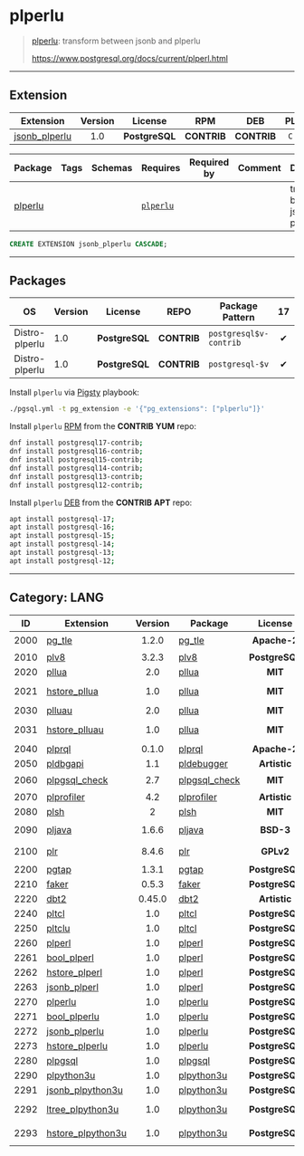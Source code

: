 # plperlu


> [plperlu](https://www.postgresql.org/docs/current/plperl.html): transform between jsonb and plperlu
>
> https://www.postgresql.org/docs/current/plperl.html


-------


## Extension


| Extension | Version | License | RPM | DEB | PL | `Bin` | `LOAD` | `DYLIB` | `DDL` | `TRUST` | `RELOC` |
|-----------|:-------:|:-------:|:---:|:---:|:--:|:-----:|:------:|:-------:|:-----:|:-------:|:-------:|
| [jsonb_plperlu](https://www.postgresql.org/docs/current/plperl.html) | 1.0 | **<span class="tcblue">PostgreSQL</span>** | **<span class="tcblue">CONTRIB</span>** | **<span class="tcblue">CONTRIB</span>** | `C` |  |  | <span class="tcwarn">✘</span> | <span class="tcblue">✔</span> | <span class="tcwarn">✘</span> |  |



| Package | Tags | Schemas | Requires | Required by | Comment | Description |
|---------|------|---------|----------|-------------|:-------:|-------------|
| [plperlu](/jsonb_plperlu) |  |  | [`plperlu`](plperlu) |  |  | transform between jsonb and plperlu |





```sql
CREATE EXTENSION jsonb_plperlu CASCADE;
```

-----------


## Packages


| OS | Version | License | REPO | Package Pattern | 17 | 16 | 15 | 14 | 13 | 12 | Dependency |
|:--:|---------|:-------:|:----:|-----------------|:--:|:--:|:--:|:--:|:--:|:--:|------------|
| Distro-plperlu | 1.0 | **<span class="tcblue">PostgreSQL</span>** | **<span class="tcblue">CONTRIB</span>** | `postgresql$v-contrib` | <span class="tcblue">✔</span> | <span class="tcblue">✔</span> | <span class="tcblue">✔</span> | <span class="tcblue">✔</span> | <span class="tcblue">✔</span> | <span class="tcblue">✔</span> | `postgresql$v-server` |
| Distro-plperlu | 1.0 | **<span class="tcblue">PostgreSQL</span>** | **<span class="tcblue">CONTRIB</span>** | `postgresql-$v` | <span class="tcblue">✔</span> | <span class="tcblue">✔</span> | <span class="tcblue">✔</span> | <span class="tcblue">✔</span> | <span class="tcblue">✔</span> | <span class="tcblue">✔</span> |  |



Install `plperlu` via [Pigsty](https://pigsty.cc/docs/pgext/usage/install/) playbook:

```bash
./pgsql.yml -t pg_extension -e '{"pg_extensions": ["plperlu"]}'
```


Install `plperlu` [RPM](/rpm) from the **<span class="tcblue">CONTRIB</span>** **YUM** repo:

```bash
dnf install postgresql17-contrib;
dnf install postgresql16-contrib;
dnf install postgresql15-contrib;
dnf install postgresql14-contrib;
dnf install postgresql13-contrib;
dnf install postgresql12-contrib;
```


Install `plperlu` [DEB](/deb) from the **<span class="tcblue">CONTRIB</span>** **APT** repo:

```bash
apt install postgresql-17;
apt install postgresql-16;
apt install postgresql-15;
apt install postgresql-14;
apt install postgresql-13;
apt install postgresql-12;
```


-----------


## Category: LANG


| ID | Extension | Version | Package | License | RPM | DEB | PL | Tags | Schemas | Requires | `LOAD` | `DYLIB` | `DDL` | `TRUST` | `RELOC` |
|:--:|-----------|:-------:|---------|:-------:|:---:|:---:|:--:|------|---------|----------|:------:|:-------:|:-----:|:-------:|:-------:|
| 2000 | [pg_tle](/pg_tle) | 1.2.0 | [pg_tle](/pg_tle) | **<span class="tccyan">Apache-2</span>** | **<span class="tcwarn">PIGSTY</span>** | **<span class="tcwarn">PIGSTY</span>** | `C` | `both` | `pgtle` |  | <span class="tcred">❗</span> | <span class="tcblue">✔</span> | <span class="tcblue">✔</span> | <span class="tcwarn">✘</span> | <span class="tcwarn">✘</span> |
| 2010 | [plv8](/plv8) | 3.2.3 | [plv8](/plv8) | **<span class="tcblue">PostgreSQL</span>** | **<span class="tcwarn">PIGSTY</span>** | **<span class="tcwarn">PIGSTY</span>** | `C++` |  | `pg_catalog` |  |  | <span class="tcblue">✔</span> | <span class="tcblue">✔</span> | <span class="tcwarn">✘</span> | <span class="tcwarn">✘</span> |
| 2020 | [pllua](/pllua) | 2.0 | [pllua](/pllua) | **<span class="tcblue">MIT</span>** | **<span class="tccyan">PGDG</span>** | **<span class="tccyan">PGDG</span>** | `C` |  | `pg_catalog` |  |  | <span class="tcblue">✔</span> | <span class="tcblue">✔</span> | <span class="tcwarn">✘</span> | <span class="tcwarn">✘</span> |
| 2021 | [hstore_pllua](/hstore_pllua) | 1.0 | [pllua](/hstore_pllua) | **<span class="tcblue">MIT</span>** |  | **<span class="tccyan">PGDG</span>** | `C` |  |  | [`hstore`](hstore), [`pllua`](pllua) |  | <span class="tcblue">✔</span> | <span class="tcblue">✔</span> | <span class="tcwarn">✘</span> | <span class="tcblue">✔</span> |
| 2030 | [plluau](/plluau) | 2.0 | [pllua](/plluau) | **<span class="tcblue">MIT</span>** | **<span class="tccyan">PGDG</span>** | **<span class="tccyan">PGDG</span>** | `C` |  | `pg_catalog` |  |  | <span class="tcblue">✔</span> | <span class="tcblue">✔</span> | <span class="tcwarn">✘</span> | <span class="tcwarn">✘</span> |
| 2031 | [hstore_plluau](/hstore_plluau) | 1.0 | [pllua](/hstore_plluau) | **<span class="tcblue">MIT</span>** |  | **<span class="tccyan">PGDG</span>** | `C` |  | `pg_catalog` | [`hstore`](hstore), [`plluau`](plluau) |  | <span class="tcblue">✔</span> | <span class="tcblue">✔</span> | <span class="tcwarn">✘</span> | <span class="tcblue">✔</span> |
| 2040 | [plprql](/plprql) | 0.1.0 | [plprql](/plprql) | **<span class="tccyan">Apache-2</span>** | **<span class="tcwarn">PIGSTY</span>** | **<span class="tcwarn">PIGSTY</span>** | `Rust` | `pgrx` |  |  |  | <span class="tcblue">✔</span> | <span class="tcblue">✔</span> | <span class="tcwarn">✘</span> | <span class="tcwarn">✘</span> |
| 2050 | [pldbgapi](/pldbgapi) | 1.1 | [pldebugger](/pldbgapi) | **<span class="tccyan">Artistic</span>** | **<span class="tccyan">PGDG</span>** | **<span class="tccyan">PGDG</span>** |  |  |  |  |  | <span class="tcblue">✔</span> | <span class="tcblue">✔</span> | <span class="tcwarn">✘</span> | <span class="tcblue">✔</span> |
| 2060 | [plpgsql_check](/plpgsql_check) | 2.7 | [plpgsql_check](/plpgsql_check) | **<span class="tcblue">MIT</span>** | **<span class="tccyan">PGDG</span>** | **<span class="tccyan">PGDG</span>** |  |  |  | [`plpgsql`](plpgsql) | <span class="tcred">❗</span> | <span class="tcblue">✔</span> | <span class="tcblue">✔</span> | <span class="tcwarn">✘</span> | <span class="tcwarn">✘</span> |
| 2070 | [plprofiler](/plprofiler) | 4.2 | [plprofiler](/plprofiler) | **<span class="tccyan">Artistic</span>** | **<span class="tccyan">PGDG</span>** | **<span class="tccyan">PGDG</span>** |  |  |  |  |  | <span class="tcblue">✔</span> | <span class="tcblue">✔</span> | <span class="tcwarn">✘</span> | <span class="tcblue">✔</span> |
| 2080 | [plsh](/plsh) | 2 | [plsh](/plsh) | **<span class="tcblue">MIT</span>** | **<span class="tccyan">PGDG</span>** | **<span class="tccyan">PGDG</span>** |  |  |  |  |  | <span class="tcblue">✔</span> | <span class="tcblue">✔</span> | <span class="tcwarn">✘</span> | <span class="tcblue">✔</span> |
| 2090 | [pljava](/pljava) | 1.6.6 | [pljava](/pljava) | **<span class="tcblue">BSD-3</span>** | **<span class="tccyan">PGDG</span>** | **<span class="tccyan">PGDG</span>** |  | `big-deps` | `sqlj` |  |  | <span class="tcblue">✔</span> | <span class="tcblue">✔</span> | <span class="tcwarn">✘</span> | <span class="tcwarn">✘</span> |
| 2100 | [plr](/plr) | 8.4.6 | [plr](/plr) | **<span class="tcwarn">GPLv2</span>** | **<span class="tccyan">PGDG</span>** | **<span class="tccyan">PGDG</span>** |  | `big-deps` |  |  |  | <span class="tcblue">✔</span> | <span class="tcblue">✔</span> | <span class="tcwarn">✘</span> |  |
| 2200 | [pgtap](/pgtap) | 1.3.1 | [pgtap](/pgtap) | **<span class="tcblue">PostgreSQL</span>** | **<span class="tccyan">PGDG</span>** | **<span class="tccyan">PGDG</span>** |  | `test` |  |  |  | <span class="tcblue">✔</span> | <span class="tcblue">✔</span> | <span class="tcwarn">✘</span> |  |
| 2210 | [faker](/faker) | 0.5.3 | [faker](/faker) | **<span class="tcblue">PostgreSQL</span>** | **<span class="tccyan">PGDG</span>** |  |  | `test` |  |  |  | <span class="tcblue">✔</span> | <span class="tcblue">✔</span> | <span class="tcwarn">✘</span> |  |
| 2220 | [dbt2](/dbt2) | 0.45.0 | [dbt2](/dbt2) | **<span class="tccyan">Artistic</span>** | **<span class="tccyan">PGDG</span>** |  |  | `test` |  |  |  | <span class="tcblue">✔</span> | <span class="tcblue">✔</span> | <span class="tcwarn">✘</span> |  |
| 2240 | [pltcl](/pltcl) | 1.0 | [pltcl](/pltcl) | **<span class="tcblue">PostgreSQL</span>** | **<span class="tcblue">CONTRIB</span>** | **<span class="tcblue">CONTRIB</span>** | `C` |  |  |  |  | <span class="tcblue">✔</span> | <span class="tcblue">✔</span> | <span class="tcwarn">✘</span> |  |
| 2250 | [pltclu](/pltclu) | 1.0 | [pltcl](/pltclu) | **<span class="tcblue">PostgreSQL</span>** | **<span class="tcblue">CONTRIB</span>** | **<span class="tcblue">CONTRIB</span>** | `C` |  |  |  |  | <span class="tcwarn">✘</span> | <span class="tcblue">✔</span> | <span class="tcwarn">✘</span> |  |
| 2260 | [plperl](/plperl) | 1.0 | [plperl](/plperl) | **<span class="tcblue">PostgreSQL</span>** | **<span class="tcblue">CONTRIB</span>** | **<span class="tcblue">CONTRIB</span>** | `C` |  |  | [`plperl`](plperl) |  | <span class="tcblue">✔</span> | <span class="tcblue">✔</span> | <span class="tcwarn">✘</span> |  |
| 2261 | [bool_plperl](/bool_plperl) | 1.0 | [plperl](/bool_plperl) | **<span class="tcblue">PostgreSQL</span>** | **<span class="tcblue">CONTRIB</span>** | **<span class="tcblue">CONTRIB</span>** | `C` |  |  | [`plperl`](plperl) |  | <span class="tcblue">✔</span> | <span class="tcblue">✔</span> | <span class="tcwarn">✘</span> |  |
| 2262 | [hstore_plperl](/hstore_plperl) | 1.0 | [plperl](/hstore_plperl) | **<span class="tcblue">PostgreSQL</span>** | **<span class="tcblue">CONTRIB</span>** | **<span class="tcblue">CONTRIB</span>** | `C` |  |  | [`plperl`](plperl) |  | <span class="tcblue">✔</span> | <span class="tcblue">✔</span> | <span class="tcwarn">✘</span> |  |
| 2263 | [jsonb_plperl](/jsonb_plperl) | 1.0 | [plperl](/jsonb_plperl) | **<span class="tcblue">PostgreSQL</span>** | **<span class="tcblue">CONTRIB</span>** | **<span class="tcblue">CONTRIB</span>** | `C` |  |  | [`plperl`](plperl) |  | <span class="tcwarn">✘</span> | <span class="tcblue">✔</span> | <span class="tcwarn">✘</span> |  |
| 2270 | [plperlu](/plperlu) | 1.0 | [plperlu](/plperlu) | **<span class="tcblue">PostgreSQL</span>** | **<span class="tcblue">CONTRIB</span>** | **<span class="tcblue">CONTRIB</span>** | `C` |  |  | [`plperlu`](plperlu) |  | <span class="tcblue">✔</span> | <span class="tcblue">✔</span> | <span class="tcwarn">✘</span> |  |
| 2271 | [bool_plperlu](/bool_plperlu) | 1.0 | [plperlu](/bool_plperlu) | **<span class="tcblue">PostgreSQL</span>** | **<span class="tcblue">CONTRIB</span>** | **<span class="tcblue">CONTRIB</span>** | `C` |  |  | [`plperlu`](plperlu) |  | <span class="tcwarn">✘</span> | <span class="tcblue">✔</span> | <span class="tcwarn">✘</span> |  |
| 2272 | [jsonb_plperlu](/jsonb_plperlu) | 1.0 | [plperlu](/jsonb_plperlu) | **<span class="tcblue">PostgreSQL</span>** | **<span class="tcblue">CONTRIB</span>** | **<span class="tcblue">CONTRIB</span>** | `C` |  |  | [`plperlu`](plperlu) |  | <span class="tcwarn">✘</span> | <span class="tcblue">✔</span> | <span class="tcwarn">✘</span> |  |
| 2273 | [hstore_plperlu](/hstore_plperlu) | 1.0 | [plperlu](/hstore_plperlu) | **<span class="tcblue">PostgreSQL</span>** | **<span class="tcblue">CONTRIB</span>** | **<span class="tcblue">CONTRIB</span>** | `C` |  |  | [`plperlu`](plperlu) |  | <span class="tcwarn">✘</span> | <span class="tcblue">✔</span> | <span class="tcwarn">✘</span> |  |
| 2280 | [plpgsql](/plpgsql) | 1.0 | [plpgsql](/plpgsql) | **<span class="tcblue">PostgreSQL</span>** | **<span class="tcblue">CONTRIB</span>** | **<span class="tcblue">CONTRIB</span>** | `C` |  |  |  |  | <span class="tcblue">✔</span> | <span class="tcblue">✔</span> | <span class="tcwarn">✘</span> |  |
| 2290 | [plpython3u](/plpython3u) | 1.0 | [plpython3u](/plpython3u) | **<span class="tcblue">PostgreSQL</span>** | **<span class="tcblue">CONTRIB</span>** | **<span class="tcblue">CONTRIB</span>** | `C` |  | `pg_catalog` |  |  | <span class="tcblue">✔</span> | <span class="tcblue">✔</span> | <span class="tcwarn">✘</span> | <span class="tcwarn">✘</span> |
| 2291 | [jsonb_plpython3u](/jsonb_plpython3u) | 1.0 | [plpython3u](/jsonb_plpython3u) | **<span class="tcblue">PostgreSQL</span>** | **<span class="tcblue">CONTRIB</span>** | **<span class="tcblue">CONTRIB</span>** | `C` |  |  | [`plpython3u`](plpython3u) |  | <span class="tcwarn">✘</span> | <span class="tcblue">✔</span> | <span class="tcwarn">✘</span> | <span class="tcblue">✔</span> |
| 2292 | [ltree_plpython3u](/ltree_plpython3u) | 1.0 | [plpython3u](/ltree_plpython3u) | **<span class="tcblue">PostgreSQL</span>** | **<span class="tcblue">CONTRIB</span>** | **<span class="tcblue">CONTRIB</span>** | `C` |  |  | [`ltree`](ltree), [`plpython3u`](plpython3u) |  | <span class="tcwarn">✘</span> | <span class="tcblue">✔</span> | <span class="tcwarn">✘</span> | <span class="tcblue">✔</span> |
| 2293 | [hstore_plpython3u](/hstore_plpython3u) | 1.0 | [plpython3u](/hstore_plpython3u) | **<span class="tcblue">PostgreSQL</span>** | **<span class="tcblue">CONTRIB</span>** | **<span class="tcblue">CONTRIB</span>** | `C` |  |  | [`hstore`](hstore), [`plpython3u`](plpython3u) |  | <span class="tcwarn">✘</span> | <span class="tcblue">✔</span> | <span class="tcwarn">✘</span> | <span class="tcblue">✔</span> |



